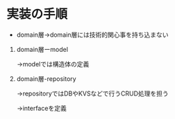 # 実装の手順

* domain層->domain層には技術的関心事を持ち込まない

1. domain層ーmodel
    
    →modelでは構造体の定義

2. domain層-repository
    
    →repositoryではDBやKVSなどで行うCRUD処理を担う
    
    →interfaceを定義
